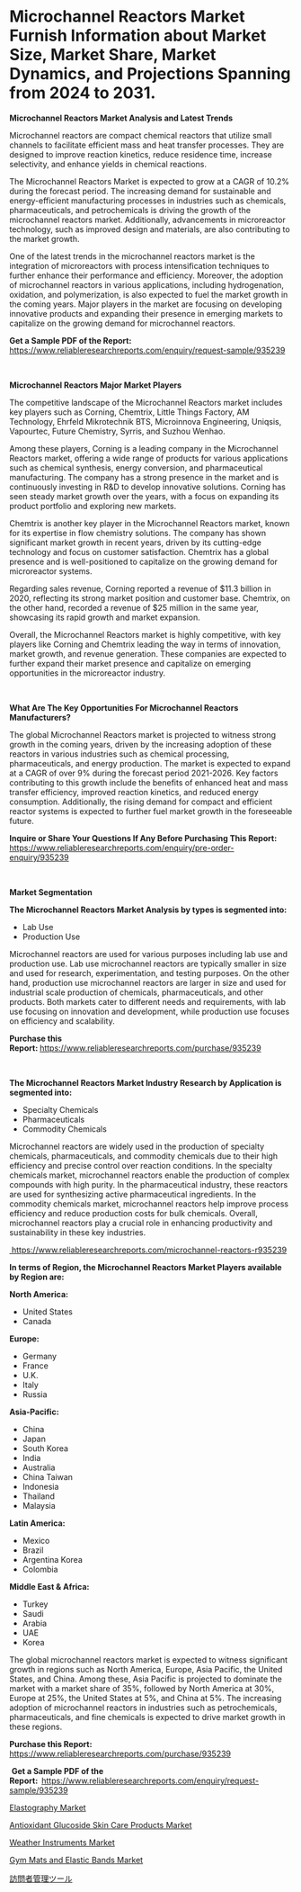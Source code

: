 <p><h1>Microchannel Reactors Market Furnish Information about Market Size, Market Share, Market Dynamics, and Projections Spanning from 2024 to 2031.</h1></p><p><strong>Microchannel Reactors Market Analysis and Latest Trends</strong></p>
<p><p>Microchannel reactors are compact chemical reactors that utilize small channels to facilitate efficient mass and heat transfer processes. They are designed to improve reaction kinetics, reduce residence time, increase selectivity, and enhance yields in chemical reactions.</p><p>The Microchannel Reactors Market is expected to grow at a CAGR of 10.2% during the forecast period. The increasing demand for sustainable and energy-efficient manufacturing processes in industries such as chemicals, pharmaceuticals, and petrochemicals is driving the growth of the microchannel reactors market. Additionally, advancements in microreactor technology, such as improved design and materials, are also contributing to the market growth.</p><p>One of the latest trends in the microchannel reactors market is the integration of microreactors with process intensification techniques to further enhance their performance and efficiency. Moreover, the adoption of microchannel reactors in various applications, including hydrogenation, oxidation, and polymerization, is also expected to fuel the market growth in the coming years. Major players in the market are focusing on developing innovative products and expanding their presence in emerging markets to capitalize on the growing demand for microchannel reactors.</p></p>
<p><strong>Get a Sample PDF of the Report:&nbsp;</strong> <a href="https://www.reliableresearchreports.com/enquiry/request-sample/935239">https://www.reliableresearchreports.com/enquiry/request-sample/935239</a></p>
<p>&nbsp;</p>
<p><strong>Microchannel Reactors Major Market Players</strong></p>
<p><p>The competitive landscape of the Microchannel Reactors market includes key players such as Corning, Chemtrix, Little Things Factory, AM Technology, Ehrfeld Mikrotechnik BTS, Microinnova Engineering, Uniqsis, Vapourtec, Future Chemistry, Syrris, and Suzhou Wenhao.</p><p>Among these players, Corning is a leading company in the Microchannel Reactors market, offering a wide range of products for various applications such as chemical synthesis, energy conversion, and pharmaceutical manufacturing. The company has a strong presence in the market and is continuously investing in R&D to develop innovative solutions. Corning has seen steady market growth over the years, with a focus on expanding its product portfolio and exploring new markets.</p><p>Chemtrix is another key player in the Microchannel Reactors market, known for its expertise in flow chemistry solutions. The company has shown significant market growth in recent years, driven by its cutting-edge technology and focus on customer satisfaction. Chemtrix has a global presence and is well-positioned to capitalize on the growing demand for microreactor systems.</p><p>Regarding sales revenue, Corning reported a revenue of $11.3 billion in 2020, reflecting its strong market position and customer base. Chemtrix, on the other hand, recorded a revenue of $25 million in the same year, showcasing its rapid growth and market expansion.</p><p>Overall, the Microchannel Reactors market is highly competitive, with key players like Corning and Chemtrix leading the way in terms of innovation, market growth, and revenue generation. These companies are expected to further expand their market presence and capitalize on emerging opportunities in the microreactor industry.</p></p>
<p>&nbsp;</p>
<p><strong>What Are The Key Opportunities For Microchannel Reactors Manufacturers?</strong></p>
<p><p>The global Microchannel Reactors market is projected to witness strong growth in the coming years, driven by the increasing adoption of these reactors in various industries such as chemical processing, pharmaceuticals, and energy production. The market is expected to expand at a CAGR of over 9% during the forecast period 2021-2026. Key factors contributing to this growth include the benefits of enhanced heat and mass transfer efficiency, improved reaction kinetics, and reduced energy consumption. Additionally, the rising demand for compact and efficient reactor systems is expected to further fuel market growth in the foreseeable future.</p></p>
<p><strong>Inquire or Share Your Questions If Any Before Purchasing This Report:</strong> <a href="https://www.reliableresearchreports.com/enquiry/pre-order-enquiry/935239">https://www.reliableresearchreports.com/enquiry/pre-order-enquiry/935239</a></p>
<p>&nbsp;</p>
<p><strong>Market Segmentation</strong></p>
<p><strong>The Microchannel Reactors Market Analysis by types is segmented into:</strong></p>
<p><ul><li>Lab Use</li><li>Production Use</li></ul></p>
<p><p>Microchannel reactors are used for various purposes including lab use and production use. Lab use microchannel reactors are typically smaller in size and used for research, experimentation, and testing purposes. On the other hand, production use microchannel reactors are larger in size and used for industrial scale production of chemicals, pharmaceuticals, and other products. Both markets cater to different needs and requirements, with lab use focusing on innovation and development, while production use focuses on efficiency and scalability.</p></p>
<p><strong>Purchase this Report:&nbsp;</strong><a href="https://www.reliableresearchreports.com/purchase/935239">https://www.reliableresearchreports.com/purchase/935239</a></p>
<p>&nbsp;</p>
<p><strong>The Microchannel Reactors Market Industry Research by Application is segmented into:</strong></p>
<p><ul><li>Specialty Chemicals</li><li>Pharmaceuticals</li><li>Commodity Chemicals</li></ul></p>
<p><p>Microchannel reactors are widely used in the production of specialty chemicals, pharmaceuticals, and commodity chemicals due to their high efficiency and precise control over reaction conditions. In the specialty chemicals market, microchannel reactors enable the production of complex compounds with high purity. In the pharmaceutical industry, these reactors are used for synthesizing active pharmaceutical ingredients. In the commodity chemicals market, microchannel reactors help improve process efficiency and reduce production costs for bulk chemicals. Overall, microchannel reactors play a crucial role in enhancing productivity and sustainability in these key industries.</p></p>
<p><a href="https://www.reliableresearchreports.com/microchannel-reactors-r935239">&nbsp;https://www.reliableresearchreports.com/microchannel-reactors-r935239</a></p>
<p><strong>In terms of Region, the Microchannel Reactors Market Players available by Region are:</strong></p>
<p>
    <p> <strong> North America: </strong>
        <ul>
            <li>United States</li>
            <li>Canada</li>
        </ul>
        </p> 
    <p> <strong> Europe: </strong>
        <ul>
            <li>Germany</li>
            <li>France</li>
            <li>U.K.</li>
            <li>Italy</li>
            <li>Russia</li>
        </ul>
        </p> 
    <p> <strong> Asia-Pacific: </strong>
        <ul>
            <li>China</li>
            <li>Japan</li>
            <li>South Korea</li>
            <li>India</li>
            <li>Australia</li>
            <li>China Taiwan</li>
            <li>Indonesia</li>
            <li>Thailand</li>
            <li>Malaysia</li>
        </ul>
        </p> 
    <p> <strong> Latin America: </strong>
        <ul>
            <li>Mexico</li>
            <li>Brazil</li>
            <li>Argentina Korea</li>
            <li>Colombia</li>
        </ul>
        </p> 
    <p> <strong> Middle East & Africa: </strong>
        <ul>
            <li>Turkey</li>
            <li>Saudi</li>
            <li>Arabia</li>
            <li>UAE</li>
            <li>Korea</li>
        </ul>
    </p>
    </p>
<p><p>The global microchannel reactors market is expected to witness significant growth in regions such as North America, Europe, Asia Pacific, the United States, and China. Among these, Asia Pacific is projected to dominate the market with a market share of 35%, followed by North America at 30%, Europe at 25%, the United States at 5%, and China at 5%. The increasing adoption of microchannel reactors in industries such as petrochemicals, pharmaceuticals, and fine chemicals is expected to drive market growth in these regions.</p></p>
<p><strong>Purchase this Report: </strong><a href="https://www.reliableresearchreports.com/purchase/935239">https://www.reliableresearchreports.com/purchase/935239</a></p>
<p>&nbsp;<strong>Get a Sample PDF of the Report:&nbsp;&nbsp;</strong><a href="https://www.reliableresearchreports.com/enquiry/request-sample/935239">https://www.reliableresearchreports.com/enquiry/request-sample/935239</a></p>
<p><strong></strong></p>
<p><p><a href="https://github.com/MyrticeDare2023/Market-Research-Report-List-1/blob/main/elastography-market.md">Elastography Market</a></p><p><a href="https://www.linkedin.com/pulse/antioxidant-glucoside-skin-care-productsnbspmarket-focuses-market-4qghf?trackingId=lPrv6b0ICugzROXWuACiiA%3D%3D">Antioxidant Glucoside Skin Care Products Market</a></p><p><a href="https://github.com/santosh758595/Market-Research-Report-List-4/blob/main/weather-instruments-market.md">Weather Instruments Market</a></p><p><a href="https://www.linkedin.com/pulse/decoding-gym-mats-elastic-bands-market-metrics-share-trends-fzkbf?trackingId=9Nsl9uHJxHDWvQcuyS9Z3g%3D%3D">Gym Mats and Elastic Bands Market</a></p><p><a href="https://github.com/ihabdkwlxs948/Market-Research-Report-List-2/blob/main/472681755546.md">訪問者管理ツール</a></p></p>